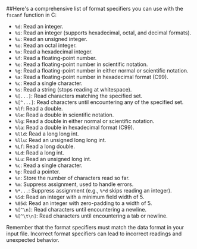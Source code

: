 ##Here's a comprehensive list of format specifiers you can use with the `fscanf` function in C:

- `%d`: Read an integer.
- `%i`: Read an integer (supports hexadecimal, octal, and decimal formats).
- `%u`: Read an unsigned integer.
- `%o`: Read an octal integer.
- `%x`: Read a hexadecimal integer.
- `%f`: Read a floating-point number.
- `%e`: Read a floating-point number in scientific notation.
- `%g`: Read a floating-point number in either normal or scientific notation.
- `%a`: Read a floating-point number in hexadecimal format (C99).
- `%c`: Read a single character.
- `%s`: Read a string (stops reading at whitespace).
- `%[...]`: Read characters matching the specified set.
- `%[^...]`: Read characters until encountering any of the specified set.
- `%lf`: Read a double.
- `%le`: Read a double in scientific notation.
- `%lg`: Read a double in either normal or scientific notation.
- `%la`: Read a double in hexadecimal format (C99).
- `%lld`: Read a long long int.
- `%llu`: Read an unsigned long long int.
- `%Lf`: Read a long double.
- `%Ld`: Read a long int.
- `%Lu`: Read an unsigned long int.
- `%c`: Read a single character.
- `%p`: Read a pointer.
- `%n`: Store the number of characters read so far.
- `%m`: Suppress assignment, used to handle errors.
- `%*...`: Suppress assignment (e.g., `%*d` skips reading an integer).
- `%5d`: Read an integer with a minimum field width of 5.
- `%05d`: Read an integer with zero-padding to a width of 5.
- `%[^\n]`: Read characters until encountering a newline.
- `%[^\t\n]`: Read characters until encountering a tab or newline.

Remember that the format specifiers must match the data format in your input file. Incorrect format specifiers can lead to incorrect readings and unexpected behavior.
